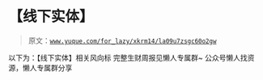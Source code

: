 # 【线下实体】

> 原文：[`www.yuque.com/for_lazy/xkrm14/la09u7zsgc60o2gw`](https://www.yuque.com/for_lazy/xkrm14/la09u7zsgc60o2gw)

<ne-p id="u612d0a84" data-lake-id="u612d0a84"><ne-text id="uc678510f">以下为：【线下实体】相关风向标</ne-text></ne-p> <ne-p id="ue111ad20" data-lake-id="ue111ad20"><ne-text id="u0f3a0ae5">完整生财周报见懒人专属群~</ne-text></ne-p> <ne-p id="u0405b51b" data-lake-id="u0405b51b"><ne-text id="ue778edcd">公众号懒人找资源，懒人专属群分享</ne-text></ne-p>